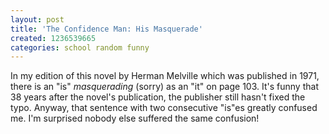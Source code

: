 ```yaml
---
layout: post
title: 'The Confidence Man: His Masquerade'
created: 1236539665
categories: school random funny
---
```

In my edition of this novel by Herman Melville which was published in 1971, there is an "is" <em>masquerading</em> (sorry) as an "it" on page 103. It's funny that 38 years after the novel's publication, the publisher still hasn't fixed the typo. Anyway, that sentence with two consecutive "is"es greatly confused me. I'm surprised nobody else suffered the same confusion!

